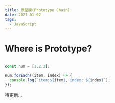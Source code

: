 ```yaml
---
title: 原型鍊(Prototype Chain)
date: 2021-01-02
tags:
  - JavaScript
---
```


# Where is Prototype?

```javascript

const num = [1,2,3];

num.forEach((item, index) => {
  console.log(`item:${item}, index: ${index}`);
});


```

待更新...